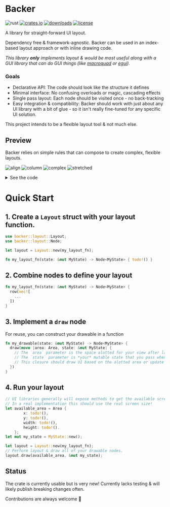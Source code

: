 # Backer

![rust](https://github.com/ejjonny/backer/actions/workflows/rust.yml/badge.svg)
[![crates.io](https://img.shields.io/crates/v/backer.svg)](https://crates.io/crates/backer)
[![downloads](https://img.shields.io/crates/d/backer.svg)](https://crates.io/crates/backer)
[![license](https://img.shields.io/crates/l/backer.svg)](https://github.com/ejjonny/backer/blob/main/LICENSE)

A library for straight-forward UI layout.

Dependency free & framework-agnostic. Backer can be used in an index-based layout approach or with inline drawing code.

_This library **only** implements layout & would be most useful along with a GUI library that can do GUI things (like [macroquad](https://github.com/not-fl3/macroquad) or [egui](https://github.com/emilk/egui))._

### Goals

- Declarative API: The code should look like the structure it defines
- Minimal interface: No confusing overloads or magic, cascading effects
- Single pass layout: Each node should be visited once - no back-tracking
- Easy integration & compatibility: Backer should work with just about any UI library with a bit of glue - so it isn't really fine-tuned for any specific UI solution.

This project intends to be a flexible layout tool & not much else.

## Preview

Backer relies on simple rules that can compose to create complex, flexible layouts.

![align](https://github.com/user-attachments/assets/ee335c64-64b1-430f-9b1b-5069e97ef3e7)
![column](https://github.com/user-attachments/assets/38984680-637f-447d-8358-e4df37158fa4)
![complex](https://github.com/user-attachments/assets/fa8eb97c-e02c-44ad-8f25-f99f52131dd3)
![stretched](https://github.com/user-attachments/assets/81fd3e70-a504-49c7-92b6-f4c6b05a5371)

<details>
<summary>See the code</summary>

```rust
    // #1
    row_spaced(
        10.,
        vec![
            // Custom draw nodes
            draw_a(ui),
            draw_b(ui).size(Size::new().height(150.).width(50.).y_align(YAlign::Bottom)),
            draw_c(ui),
        ],
    )
    .pad(10.)
    // #2
    column_spaced(
        10.,
        vec![
            draw_a(ui),
            draw_b(ui).size(
                Size::new()
                    .height(100.)
                    .width(150.)
                    .x_align(XAlign::Leading),
            ),
            draw_c(ui),
        ],
    )
    .pad(10.)
    // #3 & #4
    column_spaced(
        10.,
        vec![
            draw_a(ui),
            row_spaced(
                10.,
                vec![
                    draw_b(ui).size(Size::new().width(180.).x_align(XAlign::Leading)),
                    column_spaced(10., vec![draw_a(ui), draw_b(ui), draw_c(ui)]),
                ],
            ),
            draw_c(ui),
        ],
    )
    .pad(10.)
```
</details>

# Quick Start

## 1. Create a `Layout` struct with your layout function.

```rust
use backer::layout::Layout;
use backer::layout::Node;

let layout = Layout::new(my_layout_fn);

fn my_layout_fn(state: &mut MyState) -> Node<MyState> { todo!() }
```

## 2. Combine nodes to define your layout

```rust
fn my_layout_fn(state: &mut MyState) -> Node<MyState> {
  row(vec![
    ...
  ])
}
```

## 3. Implement a `draw` node

For reuse, you can construct your drawable in a function

```rust
fn my_drawable(state: &mut MyState) -> Node<MyState> {
  draw(move |area: Area, state: &mut MyState| {
    // The `area` parameter is the space alotted for your view after layout is calculated
    // The `state` parameter is *your* mutable state that you pass when you call layout.
    // This closure should draw UI based on the alotted area or update state so that drawing can be performed later.
  })
}
```

## 4. Run your layout

```rust
// UI libraries generally will expose methods to get the available screen size
// In a real implementation this should use the real screen size!
let available_area = Area {
        x: todo!(),
        y: todo!(),
        width: todo!(),
        height: todo!().
    };
let mut my_state = MyState::new();

let layout = Layout::new(my_layout_fn);
// Perform layout & draw all of your drawable nodes.
layout.draw(available_area, &mut my_state);
```

## Status

The crate is currently usable but is very new! Currently lacks testing & will likely publish breaking changes often.

Contributions are always welcome 🤗
